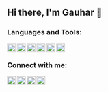 ## Hi there, I'm Gauhar 👋


### Languages and Tools:

  
<img align="left" width="20px" height="20px" src="https://cdn.jsdelivr.net/npm/simple-icons@v3/icons/cplusplus.svg" />
<img align="left" width="20px" height="20px" src="https://cdn.jsdelivr.net/npm/simple-icons@v3/icons/python.svg" />
<img align="left" width="20px" height="20px" src="https://cdn.jsdelivr.net/npm/simple-icons@v3/icons/javascript.svg" />
<img align="left" width="20px" height="20px" src="https://cdn.jsdelivr.net/npm/simple-icons@v3/icons/node-dot-js.svg" />
<img align="left" width="20px" height="20px" src="https://cdn.jsdelivr.net/npm/simple-icons@v3/icons/react.svg" />
<img align="left" width="20px" height="20px" src="https://cdn.jsdelivr.net/npm/simple-icons@v3/icons/java.svg" />

<br />

### Connect with me:


[<img align="left" alt="gak | LinkedIn" width="20px" height="20px" src="https://cdn.jsdelivr.net/npm/simple-icons@v3/icons/linkedin.svg" />][linkedin]
[<img align="left" alt="gak | Twitter" width="20px" height="20px" src="https://cdn.jsdelivr.net/npm/simple-icons@v3/icons/twitter.svg" />][twitter]
[<img align="left" alt="gak | dev" width="20px" height="20px" src="https://d2fltix0v2e0sb.cloudfront.net/dev-badge.svg" />][devto]
[<img align="left" alt="gak | StackOverflow" width="20px" height="20px" src="https://cdn.jsdelivr.net/npm/simple-icons@v3/icons/stackoverflow.svg" />][stackoverflow]

<br />


[linkedin]: https://linkedin.com/in/gauhar-ayub-khan-8202b516b
[twitter]: https://twitter.com/gak__19
[devto]: https://dev.to/gauharayub
[stackoverflow]: https://stackoverflow.com/users/10321617/gauhar?tab=profile
